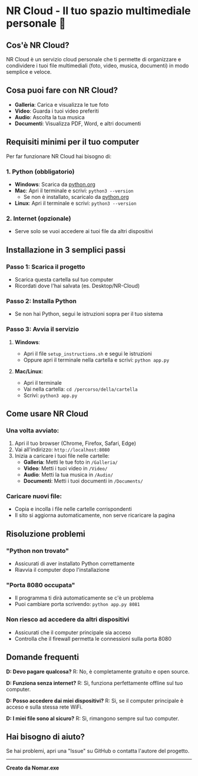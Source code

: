 # NR Cloud - Il tuo spazio multimediale personale 📁

## Cos'è NR Cloud?
NR Cloud è un servizio cloud personale che ti permette di organizzare e condividere i tuoi file multimediali (foto, video, musica, documenti) in modo semplice e veloce.

## Cosa puoi fare con NR Cloud?
-  **Galleria**: Carica e visualizza le tue foto
-  **Video**: Guarda i tuoi video preferiti
-  **Audio**: Ascolta la tua musica
-  **Documenti**: Visualizza PDF, Word, e altri documenti

## Requisiti minimi per il tuo computer
Per far funzionare NR Cloud hai bisogno di:

### 1. Python (obbligatorio)
- **Windows**: Scarica da [python.org](https://www.python.org/downloads/)
- **Mac**: Apri il terminale e scrivi: `python3 --version`
  - Se non è installato, scaricalo da [python.org](https://www.python.org/downloads/)
- **Linux**: Apri il terminale e scrivi: `python3 --version`

### 2. Internet (opzionale)
- Serve solo se vuoi accedere ai tuoi file da altri dispositivi

## Installazione in 3 semplici passi

### Passo 1: Scarica il progetto
- Scarica questa cartella sul tuo computer
- Ricordati dove l'hai salvata (es. Desktop/NR-Cloud)

### Passo 2: Installa Python
- Se non hai Python, segui le istruzioni sopra per il tuo sistema

### Passo 3: Avvia il servizio
1. **Windows**: 
   - Apri il file `setup_instructions.sh` e segui le istruzioni
   - Oppure apri il terminale nella cartella e scrivi: `python app.py`

2. **Mac/Linux**:
   - Apri il terminale
   - Vai nella cartella: `cd /percorso/della/cartella`
   - Scrivi: `python3 app.py`

## Come usare NR Cloud

### Una volta avviato:
1. Apri il tuo browser (Chrome, Firefox, Safari, Edge)
2. Vai all'indirizzo: `http://localhost:8080`
3. Inizia a caricare i tuoi file nelle cartelle:
   - **Galleria**: Metti le tue foto in `/Galleria/`
   - **Video**: Metti i tuoi video in `/Video/`
   - **Audio**: Metti la tua musica in `/Audio/`
   - **Documenti**: Metti i tuoi documenti in `/Documents/`

### Caricare nuovi file:
- Copia e incolla i file nelle cartelle corrispondenti
- Il sito si aggiorna automaticamente, non serve ricaricare la pagina

## Risoluzione problemi

### "Python non trovato"
- Assicurati di aver installato Python correttamente
- Riavvia il computer dopo l'installazione

### "Porta 8080 occupata"
- Il programma ti dirà automaticamente se c'è un problema
- Puoi cambiare porta scrivendo: `python app.py 8081`

### Non riesco ad accedere da altri dispositivi
- Assicurati che il computer principale sia acceso
- Controlla che il firewall permetta le connessioni sulla porta 8080

## Domande frequenti

**D: Devo pagare qualcosa?**
R: No, è completamente gratuito e open source.

**D: Funziona senza internet?**
R: Sì, funziona perfettamente offline sul tuo computer.

**D: Posso accedere dai miei dispositivi?**
R: Sì, se il computer principale è acceso e sulla stessa rete WiFi.

**D: I miei file sono al sicuro?**
R: Sì, rimangono sempre sul tuo computer.

## Hai bisogno di aiuto?
Se hai problemi, apri una "Issue" su GitHub o contatta l'autore del progetto.

---
**Creato da Nomar.exe**
